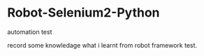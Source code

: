 Robot-Selenium2-Python
======================

automation test

record some knowledage what i learnt from robot framework test.
